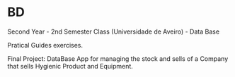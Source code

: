 # BD
Second Year - 2nd Semester Class (Universidade de Aveiro) - Data Base

Pratical Guides exercises.

Final Project: DataBase App for managing the stock and sells of a Company that sells Hygienic Product and Equipment.
